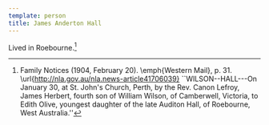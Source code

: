 ```yaml
---
template: person
title: James Anderton Hall
---
```


Lived in Roebourne.[^WilsonHallMarriageNotice]

[^WilsonHallMarriageNotice]:
	Family Notices (1904, February 20). \emph{Western Mail}, p. 31. \url{http://nla.gov.au/nla.news-article41706039}
	``WILSON--HALL---On January 30, at St. John's Church, Perth, by the Rev. Canon Lefroy,
	James Herbert, fourth son of William Wilson, of Camberwell, Victoria,
	to Edith Olive, youngest daughter of the late Auditon Hall, of Roebourne, West Australia.''
